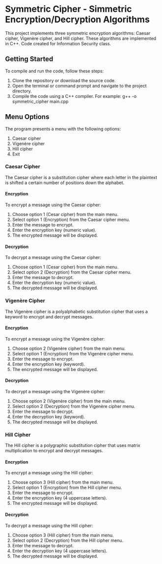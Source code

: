 # Symmetric Cipher - Simmetric Encryption/Decryption Algorithms

This project implements three symmetric encryption algorithms: Caesar cipher, Vigenère cipher, and Hill cipher. These algorithms are implemented in C++. Code created for Information Security class.

## Getting Started

To compile and run the code, follow these steps:

1. Clone the repository or download the source code.
2. Open the terminal or command prompt and navigate to the project directory.
3. Compile the code using a C++ compiler. For example: g++ -o symmetric_cipher main.cpp


## Menu Options

The program presents a menu with the following options:

1. Caesar cipher
2. Vigenère cipher
3. Hill cipher
4. Exit

### Caesar Cipher

The Caesar cipher is a substitution cipher where each letter in the plaintext is shifted a certain number of positions down the alphabet.

#### Encryption

To encrypt a message using the Caesar cipher:

1. Choose option 1 (Cesar cipher) from the main menu.
2. Select option 1 (Encryption) from the Caesar cipher menu.
3. Enter the message to encrypt.
4. Enter the encryption key (numeric value).
5. The encrypted message will be displayed.

#### Decryption

To decrypt a message using the Caesar cipher:

1. Choose option 1 (Cesar cipher) from the main menu.
2. Select option 2 (Decryption) from the Caesar cipher menu.
3. Enter the message to decrypt.
4. Enter the decryption key (numeric value).
5. The decrypted message will be displayed.

### Vigenère Cipher

The Vigenère cipher is a polyalphabetic substitution cipher that uses a keyword to encrypt and decrypt messages.

#### Encryption

To encrypt a message using the Vigenère cipher:

1. Choose option 2 (Vigenère cipher) from the main menu.
2. Select option 1 (Encryption) from the Vigenère cipher menu.
3. Enter the message to encrypt.
4. Enter the encryption key (keyword).
5. The encrypted message will be displayed.

#### Decryption

To decrypt a message using the Vigenère cipher:

1. Choose option 2 (Vigenère cipher) from the main menu.
2. Select option 2 (Decryption) from the Vigenère cipher menu.
3. Enter the message to decrypt.
4. Enter the decryption key (keyword).
5. The decrypted message will be displayed.

### Hill Cipher

The Hill cipher is a polygraphic substitution cipher that uses matrix multiplication to encrypt and decrypt messages.

#### Encryption

To encrypt a message using the Hill cipher:

1. Choose option 3 (Hill cipher) from the main menu.
2. Select option 1 (Encryption) from the Hill cipher menu.
3. Enter the message to encrypt.
4. Enter the encryption key (4 uppercase letters).
5. The encrypted message will be displayed.

#### Decryption

To decrypt a message using the Hill cipher:

1. Choose option 3 (Hill cipher) from the main menu.
2. Select option 2 (Decryption) from the Hill cipher menu.
3. Enter the message to decrypt.
4. Enter the decryption key (4 uppercase letters).
5. The decrypted message will be displayed.
